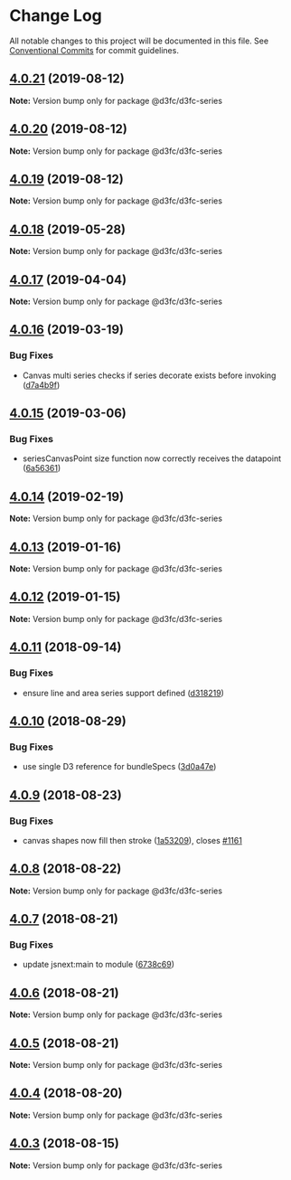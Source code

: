 # Change Log

All notable changes to this project will be documented in this file.
See [Conventional Commits](https://conventionalcommits.org) for commit guidelines.

<a name="4.0.21"></a>
## [4.0.21](https://github.com/d3fc/d3fc/compare/@d3fc/d3fc-series@4.0.20...@d3fc/d3fc-series@4.0.21) (2019-08-12)




**Note:** Version bump only for package @d3fc/d3fc-series

<a name="4.0.20"></a>
## [4.0.20](https://github.com/d3fc/d3fc/compare/@d3fc/d3fc-series@4.0.19...@d3fc/d3fc-series@4.0.20) (2019-08-12)




**Note:** Version bump only for package @d3fc/d3fc-series

<a name="4.0.19"></a>
## [4.0.19](https://github.com/d3fc/d3fc/compare/@d3fc/d3fc-series@4.0.18...@d3fc/d3fc-series@4.0.19) (2019-08-12)




**Note:** Version bump only for package @d3fc/d3fc-series

<a name="4.0.18"></a>
## [4.0.18](https://github.com/d3fc/d3fc/compare/@d3fc/d3fc-series@4.0.17...@d3fc/d3fc-series@4.0.18) (2019-05-28)




**Note:** Version bump only for package @d3fc/d3fc-series

<a name="4.0.17"></a>
## [4.0.17](https://github.com/d3fc/d3fc/compare/@d3fc/d3fc-series@4.0.16...@d3fc/d3fc-series@4.0.17) (2019-04-04)




**Note:** Version bump only for package @d3fc/d3fc-series

<a name="4.0.16"></a>
## [4.0.16](https://github.com/d3fc/d3fc/compare/@d3fc/d3fc-series@4.0.15...@d3fc/d3fc-series@4.0.16) (2019-03-19)


### Bug Fixes

* Canvas multi series checks if series decorate exists before invoking ([d7a4b9f](https://github.com/d3fc/d3fc/commit/d7a4b9f))




<a name="4.0.15"></a>
## [4.0.15](https://github.com/d3fc/d3fc/compare/@d3fc/d3fc-series@4.0.14...@d3fc/d3fc-series@4.0.15) (2019-03-06)


### Bug Fixes

* seriesCanvasPoint size function now correctly receives the datapoint ([6a56361](https://github.com/d3fc/d3fc/commit/6a56361))




<a name="4.0.14"></a>
## [4.0.14](https://github.com/d3fc/d3fc/compare/@d3fc/d3fc-series@4.0.13...@d3fc/d3fc-series@4.0.14) (2019-02-19)




**Note:** Version bump only for package @d3fc/d3fc-series

<a name="4.0.13"></a>
## [4.0.13](https://github.com/d3fc/d3fc/compare/@d3fc/d3fc-series@4.0.12...@d3fc/d3fc-series@4.0.13) (2019-01-16)




**Note:** Version bump only for package @d3fc/d3fc-series

<a name="4.0.12"></a>
## [4.0.12](https://github.com/d3fc/d3fc/compare/@d3fc/d3fc-series@4.0.11...@d3fc/d3fc-series@4.0.12) (2019-01-15)




**Note:** Version bump only for package @d3fc/d3fc-series

<a name="4.0.11"></a>
## [4.0.11](https://github.com/d3fc/d3fc/compare/@d3fc/d3fc-series@4.0.10...@d3fc/d3fc-series@4.0.11) (2018-09-14)


### Bug Fixes

* ensure line and area series support defined ([d318219](https://github.com/d3fc/d3fc/commit/d318219))




<a name="4.0.10"></a>
## [4.0.10](https://github.com/d3fc/d3fc/compare/@d3fc/d3fc-series@4.0.9...@d3fc/d3fc-series@4.0.10) (2018-08-29)


### Bug Fixes

* use single D3 reference for bundleSpecs ([3d0a47e](https://github.com/d3fc/d3fc/commit/3d0a47e))




<a name="4.0.9"></a>
## [4.0.9](https://github.com/d3fc/d3fc/compare/@d3fc/d3fc-series@4.0.8...@d3fc/d3fc-series@4.0.9) (2018-08-23)


### Bug Fixes

* canvas shapes now fill then stroke ([1a53209](https://github.com/d3fc/d3fc/commit/1a53209)), closes [#1161](https://github.com/d3fc/d3fc/issues/1161)




<a name="4.0.8"></a>
## [4.0.8](https://github.com/d3fc/d3fc/compare/@d3fc/d3fc-series@4.0.7...@d3fc/d3fc-series@4.0.8) (2018-08-22)




**Note:** Version bump only for package @d3fc/d3fc-series

<a name="4.0.7"></a>
## [4.0.7](https://github.com/d3fc/d3fc/compare/@d3fc/d3fc-series@4.0.6...@d3fc/d3fc-series@4.0.7) (2018-08-21)


### Bug Fixes

* update jsnext:main to module ([6738c69](https://github.com/d3fc/d3fc/commit/6738c69))




<a name="4.0.6"></a>
## [4.0.6](https://github.com/d3fc/d3fc/compare/@d3fc/d3fc-series@4.0.5...@d3fc/d3fc-series@4.0.6) (2018-08-21)




**Note:** Version bump only for package @d3fc/d3fc-series

<a name="4.0.5"></a>
## [4.0.5](https://github.com/d3fc/d3fc-series/compare/@d3fc/d3fc-series@4.0.4...@d3fc/d3fc-series@4.0.5) (2018-08-21)




**Note:** Version bump only for package @d3fc/d3fc-series

<a name="4.0.4"></a>
## [4.0.4](https://github.com/d3fc/d3fc/compare/@d3fc/d3fc-series@4.0.3...@d3fc/d3fc-series@4.0.4) (2018-08-20)




**Note:** Version bump only for package @d3fc/d3fc-series

<a name="4.0.3"></a>
## [4.0.3](https://github.com/d3fc/d3fc/compare/@d3fc/d3fc-series@4.0.2...@d3fc/d3fc-series@4.0.3) (2018-08-15)




**Note:** Version bump only for package @d3fc/d3fc-series

